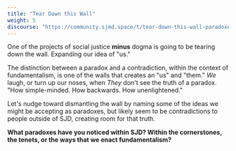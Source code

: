 ```yaml
---
title: "Tear Down this Wall"
weight: 5
discourse: "https://community.sjmd.space/t/tear-down-this-wall-paradoxes-within-sjd"
---
```


One of the projects of social justice **minus** dogma is going to be tearing down the wall. Expanding our idea of "us."

The distinction between a paradox and a contradiction, within the context of fundamentalism, is one of the walls that creates an "us" and "them." _We_ laugh, or turn up our noses, when _They_ don't see the truth of a paradox. "How simple-minded. How backwards. How unenlightened."

Let's nudge toward dismantling the wall by naming some of the ideas we might be accepting as paradoxes, but likely seem to be contradictions to people outside of SJD, creating room for that truth.

**What paradoxes have you noticed within SJD? Within the cornerstones, the tenets, or the ways that we enact fundamentalism?**
